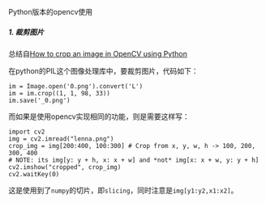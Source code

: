 Python版本的opencv使用

##### 1. 裁剪图片
总结自[How to crop an image in OpenCV using Python](http://stackoverflow.com/questions/15589517/how-to-crop-an-image-in-opencv-using-python)

在python的PIL这个图像处理库中，要裁剪图片，代码如下：

```
im = Image.open('0.png').convert('L')
im = im.crop((1, 1, 98, 33))
im.save('_0.png')
```

而如果是使用opencv实现相同的功能，则是需要这样写：

```
import cv2
img = cv2.imread("lenna.png")
crop_img = img[200:400, 100:300] # Crop from x, y, w, h -> 100, 200, 300, 400
# NOTE: its img[y: y + h, x: x + w] and *not* img[x: x + w, y: y + h]
cv2.imshow("cropped", crop_img)
cv2.waitKey(0)
```
这是使用到了`numpy`的切片，即`slicing`，同时注意是`img[y1:y2,x1:x2]`。
